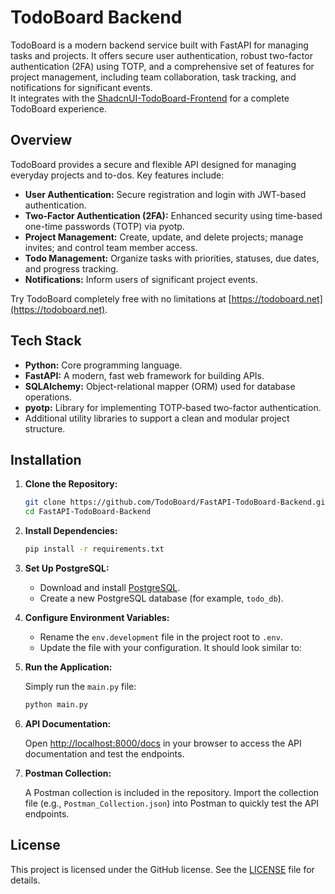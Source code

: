 # TodoBoard Backend

TodoBoard is a modern backend service built with FastAPI for managing tasks and projects. It offers secure user authentication, robust two-factor authentication (2FA) using TOTP, and a comprehensive set of features for project management, including team collaboration, task tracking, and notifications for significant events.  
It integrates with the [ShadcnUI-TodoBoard-Frontend](https://github.com/TodoBoard/ShadcnUI-TodoBoard-Frontend) for a complete TodoBoard experience.

## Overview

TodoBoard provides a secure and flexible API designed for managing everyday projects and to-dos. Key features include:

- **User Authentication:** Secure registration and login with JWT-based authentication.
- **Two-Factor Authentication (2FA):** Enhanced security using time-based one-time passwords (TOTP) via pyotp.
- **Project Management:** Create, update, and delete projects; manage invites; and control team member access.
- **Todo Management:** Organize tasks with priorities, statuses, due dates, and progress tracking.
- **Notifications:** Inform users of significant project events.

Try TodoBoard completely free with no limitations at [https://todoboard.net](https://todoboard.net).

## Tech Stack

- **Python:** Core programming language.
- **FastAPI:** A modern, fast web framework for building APIs.
- **SQLAlchemy:** Object-relational mapper (ORM) used for database operations.
- **pyotp:** Library for implementing TOTP-based two-factor authentication.
- Additional utility libraries to support a clean and modular project structure.

## Installation

1. **Clone the Repository:**

   ```bash
   git clone https://github.com/TodoBoard/FastAPI-TodoBoard-Backend.git
   cd FastAPI-TodoBoard-Backend
   ```

2. **Install Dependencies:**

   ```bash
   pip install -r requirements.txt
   ```

3. **Set Up PostgreSQL:**

   - Download and install [PostgreSQL](https://www.postgresql.org/download/).
   - Create a new PostgreSQL database (for example, `todo_db`).

4. **Configure Environment Variables:**

   - Rename the `env.development` file in the project root to `.env`.
   - Update the file with your configuration. It should look similar to:

5. **Run the Application:**

   Simply run the `main.py` file:

   ```bash
   python main.py
   ```

6. **API Documentation:**

   Open [http://localhost:8000/docs](http://localhost:8000/docs) in your browser to access the API documentation and test the endpoints.

7. **Postman Collection:**

   A Postman collection is included in the repository. Import the collection file (e.g., `Postman_Collection.json`) into Postman to quickly test the API endpoints.

## License

This project is licensed under the GitHub license. See the [LICENSE](LICENSE) file for details.